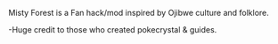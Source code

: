 Misty Forest is a Fan hack/mod inspired by Ojibwe culture and folklore.

-Huge credit to those who created pokecrystal & guides.
